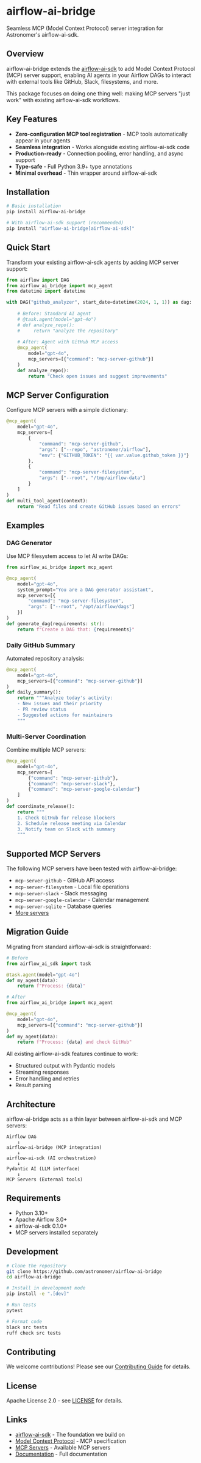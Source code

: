 # airflow-ai-bridge

Seamless MCP (Model Context Protocol) server integration for Astronomer's airflow-ai-sdk.

## Overview

airflow-ai-bridge extends the [airflow-ai-sdk](https://github.com/astronomer/airflow-ai-sdk) to add Model Context Protocol (MCP) server support, enabling AI agents in your Airflow DAGs to interact with external tools like GitHub, Slack, filesystems, and more.

This package focuses on doing one thing well: making MCP servers "just work" with existing airflow-ai-sdk workflows.

## Key Features

- **Zero-configuration MCP tool registration** - MCP tools automatically appear in your agents
- **Seamless integration** - Works alongside existing airflow-ai-sdk code
- **Production-ready** - Connection pooling, error handling, and async support
- **Type-safe** - Full Python 3.9+ type annotations
- **Minimal overhead** - Thin wrapper around airflow-ai-sdk

## Installation

```bash
# Basic installation
pip install airflow-ai-bridge

# With airflow-ai-sdk support (recommended)
pip install "airflow-ai-bridge[airflow-ai-sdk]"
```

## Quick Start

Transform your existing airflow-ai-sdk agents by adding MCP server support:

```python
from airflow import DAG
from airflow_ai_bridge import mcp_agent
from datetime import datetime

with DAG("github_analyzer", start_date=datetime(2024, 1, 1)) as dag:
    
    # Before: Standard AI agent
    # @task.agent(model="gpt-4o")
    # def analyze_repo():
    #     return "analyze the repository"
    
    # After: Agent with GitHub MCP access
    @mcp_agent(
        model="gpt-4o",
        mcp_servers=[{"command": "mcp-server-github"}]
    )
    def analyze_repo():
        return "Check open issues and suggest improvements"
```

## MCP Server Configuration

Configure MCP servers with a simple dictionary:

```python
@mcp_agent(
    model="gpt-4o",
    mcp_servers=[
        {
            "command": "mcp-server-github",
            "args": ["--repo", "astronomer/airflow"],
            "env": {"GITHUB_TOKEN": "{{ var.value.github_token }}"}
        },
        {
            "command": "mcp-server-filesystem",
            "args": ["--root", "/tmp/airflow-data"]
        }
    ]
)
def multi_tool_agent(context):
    return "Read files and create GitHub issues based on errors"
```

## Examples

### DAG Generator
Use MCP filesystem access to let AI write DAGs:

```python
from airflow_ai_bridge import mcp_agent

@mcp_agent(
    model="gpt-4o",
    system_prompt="You are a DAG generator assistant",
    mcp_servers=[{
        "command": "mcp-server-filesystem",
        "args": ["--root", "/opt/airflow/dags"]
    }]
)
def generate_dag(requirements: str):
    return f"Create a DAG that: {requirements}"
```

### Daily GitHub Summary
Automated repository analysis:

```python
@mcp_agent(
    model="gpt-4o",
    mcp_servers=[{"command": "mcp-server-github"}]
)
def daily_summary():
    return """Analyze today's activity:
    - New issues and their priority
    - PR review status
    - Suggested actions for maintainers
    """
```

### Multi-Server Coordination
Combine multiple MCP servers:

```python
@mcp_agent(
    model="gpt-4o",
    mcp_servers=[
        {"command": "mcp-server-github"},
        {"command": "mcp-server-slack"},
        {"command": "mcp-server-google-calendar"}
    ]
)
def coordinate_release():
    return """
    1. Check GitHub for release blockers
    2. Schedule release meeting via Calendar
    3. Notify team on Slack with summary
    """
```

## Supported MCP Servers

The following MCP servers have been tested with airflow-ai-bridge:

- `mcp-server-github` - GitHub API access
- `mcp-server-filesystem` - Local file operations
- `mcp-server-slack` - Slack messaging
- `mcp-server-google-calendar` - Calendar management
- `mcp-server-sqlite` - Database queries
- [More servers](https://github.com/modelcontextprotocol/servers)

## Migration Guide

Migrating from standard airflow-ai-sdk is straightforward:

```python
# Before
from airflow_ai_sdk import task

@task.agent(model="gpt-4o")
def my_agent(data):
    return f"Process: {data}"

# After
from airflow_ai_bridge import mcp_agent

@mcp_agent(
    model="gpt-4o",
    mcp_servers=[{"command": "mcp-server-github"}]
)
def my_agent(data):
    return f"Process: {data} and check GitHub"
```

All existing airflow-ai-sdk features continue to work:
- Structured output with Pydantic models
- Streaming responses
- Error handling and retries
- Result parsing

## Architecture

airflow-ai-bridge acts as a thin layer between airflow-ai-sdk and MCP servers:

```
Airflow DAG
    ↓
airflow-ai-bridge (MCP integration)
    ↓
airflow-ai-sdk (AI orchestration)
    ↓
Pydantic AI (LLM interface)
    ↓
MCP Servers (External tools)
```

## Requirements

- Python 3.10+
- Apache Airflow 3.0+
- airflow-ai-sdk 0.1.0+
- MCP servers installed separately

## Development

```bash
# Clone the repository
git clone https://github.com/astronomer/airflow-ai-bridge
cd airflow-ai-bridge

# Install in development mode
pip install -e ".[dev]"

# Run tests
pytest

# Format code
black src tests
ruff check src tests
```

## Contributing

We welcome contributions! Please see our [Contributing Guide](CONTRIBUTING.md) for details.

## License

Apache License 2.0 - see [LICENSE](LICENSE) for details.

## Links

- [airflow-ai-sdk](https://github.com/astronomer/airflow-ai-sdk) - The foundation we build on
- [Model Context Protocol](https://modelcontextprotocol.org/) - MCP specification
- [MCP Servers](https://github.com/modelcontextprotocol/servers) - Available MCP servers
- [Documentation](https://airflow-ai-bridge.readthedocs.io) - Full documentation